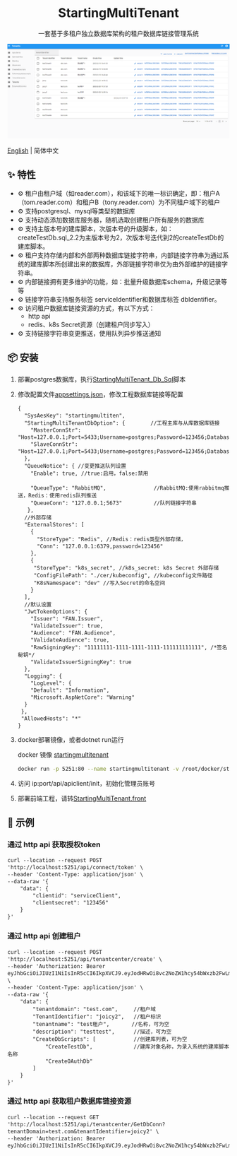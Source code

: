<h1 align="center">StartingMultiTenant</h1>

<div align="center">

一套基于多租户独立数据库架构的租户数据库链接管理系统

</div>

[![](./snap/tenants.png)](https://github.com/ZhiYuanHuang/StartingMultiTenant)

[English](./README.md) | 简体中文 

## ✨ 特性

- ⚙️ 租户由租户域（如reader.com），和该域下的唯一标识确定，即：租户A（tom.reader.com）和租户B（tony.reader.com）为不同租户域下的租户
- ⚙️ 支持postgresql、mysql等类型的数据库
- ⚙️ 支持动态添加数据库服务器，随机选取创建租户所有服务的数据库
- ⚙️ 支持主版本号的建库脚本，次版本号的升级脚本，如：createTestDb.sql_2.2为主版本号为2，次版本号迭代到2的createTestDb的建库脚本。
- ⚙️ 租户支持存储内部和外部两种数据库链接字符串，内部链接字符串为通过系统的建库脚本所创建出来的数据库，外部链接字符串仅为由外部维护的链接字符串。
- ⚙️ 内部链接拥有更多维护的功能，如：批量升级数据库schema，升级记录等等
- ⚙️ 链接字符串支持服务标签 serviceIdentifier和数据库标签 dbIdentifier。
- ⚙️ 访问租户数据库链接资源的方式，有以下方式：
    - http api 
    - redis、k8s Secret资源（创建租户同步写入）
- ⚙️ 支持链接字符串变更推送，使用队列异步推送通知

## 📦 安装

1. 部署postgres数据库，执行[StartingMultiTenant_Db_Sql](./StartingMultiTenant_Db_Sql/db.sql)脚本

2. 修改配置文件[appsettings.json](./Src/StartingMultiTenant/StartingMultiTenant.Api/appsettings.json)，修改工程数据库链接等配置

   ```
   {
     "SysAesKey": "startingmultiten",
     "StartingMultiTenantDbOption": {        //工程主库与从库数据库链接
       "MasterConnStr": "Host=127.0.0.1;Port=5433;Username=postgres;Password=123456;Database=startingmultitenant",
       "SlaveConnStr": "Host=127.0.0.1;Port=5433;Username=postgres;Password=123456;Database=startingmultitenant"
     },
     "QueueNotice": { //变更推送队列设置
       "Enable": true, //true:启用，false:禁用

       "QueueType": "RabbitMQ",               //RabbitMQ:使用rabbitmq推送，Redis：使用redis队列推送
       "QueueConn": "127.0.0.1;5673"          //队列链接字符串
      },
     //外部存储
     "ExternalStores": [
       {
         "StoreType": "Redis", //Redis：redis类型外部存储，
         "Conn": "127.0.0.1:6379,password=123456"
       },
       {
        "StoreType": "k8s_secret", //k8s_secret: k8s Secret 外部存储
        "ConfigFilePath": "./cer/kubeconfig", //kubeconfig文件路径
        "K8sNamespace": "dev" //写入Secret的命名空间
       }
     ],
     //默认设置
     "JwtTokenOptions": {
       "Issuer": "FAN.Issuer",
       "ValidateIssuer": true,
       "Audience": "FAN.Audience",
       "ValidateAudience": true,
       "RawSigningKey": "11111111-1111-1111-1111-111111111111", /*签名秘钥*/
       "ValidateIssuerSigningKey": true
     },
     "Logging": {
       "LogLevel": {
       "Default": "Information",
       "Microsoft.AspNetCore": "Warning"
     }
    },
    "AllowedHosts": "*"
   }
   ```

3. docker部署镜像，或者dotnet run运行

   docker 镜像 [startingmultitenant]()
   ```bash
   docker run -p 5251:80 --name startingmultitenant -v /root/docker/startmultitenant/appsettings.json:/app/appsettings.json -d zionyellow/startingmultitenant:1.0
   ```

4. 访问 ip:port/api/apiclient/init，初始化管理员账号

5. 部署前端工程，请转[StartingMultiTenant.front](https://github.com/ZhiYuanHuang/StartingMultiTenant.front)

## 🔨 示例

### 通过 http api 获取授权token

```
curl --location --request POST 'http://localhost:5251/api/connect/token' \
--header 'Content-Type: application/json' \
--data-raw '{
    "data": {
        "clientid": "serviceClient",
        "clientsecret": "123456"
    }
}'
```

### 通过 http api 创建租户

```
curl --location --request POST 'http://localhost:5251/api/tenantcenter/create' \
--header 'Authorization: Bearer eyJhbGciOiJIUzI1NiIsInR5cCI6IkpXVCJ9.eyJodHRwOi8vc2NoZW1hcy54bWxzb2FwLm9yZy93cy8yMDA1LzA1L2lkZW50aXR5L2NsYWltcy9uYW1lIjoic2VydmljZUNsaWVudCIsInNjb3BlIjpbInJlYWQiLCJ3cml0ZSJdLCJodHRwOi8vc2NoZW1hcy5taWNyb3NvZnQuY29tL3dzLzIwMDgvMDYvaWRlbnRpdHkvY2xhaW1zL3JvbGUiOiJ1c2VyIiwiaXNzIjoiRkFOLklzc3VlciIsImF1ZCI6IkZBTi5BdWRpZW5jZSJ9.21oxggLD2PGfmzN9qFMvz_oekhPDMPzcPs7miimKLYk' \
--header 'Content-Type: application/json' \
--data-raw '{
    "data": {
        "tenantdomain": "test.com",     //租户域
        "TenantIdentifier": "joicy2",   //租户标识
        "tenantname": "test租户",       //名称，可为空
        "description": "testtest",      //描述，可为空
        "CreateDbScripts": [            //创建库列表，可为空
            "CreateTestDb",             //建库对象名称，为录入系统的建库脚本名称
            "CreateOAuthDb"
        ]
    }
}'
```

### 通过 http api 获取租户数据库链接资源

```
curl --location --request GET 'http://localhost:5251/api/tenantcenter/GetDbConn?tenantDomain=test.com&tenantIdentifier=joicy2' \
--header 'Authorization: Bearer eyJhbGciOiJIUzI1NiIsInR5cCI6IkpXVCJ9.eyJodHRwOi8vc2NoZW1hcy54bWxzb2FwLm9yZy93cy8yMDA1LzA1L2lkZW50aXR5L2NsYWltcy9uYW1lIjoic2VydmljZUNsaWVudCIsInNjb3BlIjpbInJlYWQiLCJ3cml0ZSJdLCJodHRwOi8vc2NoZW1hcy5taWNyb3NvZnQuY29tL3dzLzIwMDgvMDYvaWRlbnRpdHkvY2xhaW1zL3JvbGUiOiJ1c2VyIiwiaXNzIjoiRkFOLklzc3VlciIsImF1ZCI6IkZBTi5BdWRpZW5jZSJ9.21oxggLD2PGfmzN9qFMvz_oekhPDMPzcPs7miimKLYk'
```





